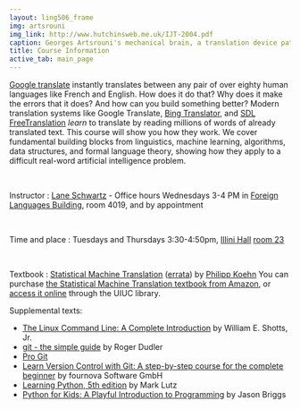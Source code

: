 ```yaml
---
layout: ling506_frame
img: artsrouni
img_link: http://www.hutchinsweb.me.uk/IJT-2004.pdf
caption: Georges Artsrouni's mechanical brain, a translation device patented in 1933 in France.
title: Course Information
active_tab: main_page 
---
```


[Google translate](http://translate.google.com/) instantly
translates between any pair of over eighty human languages 
like French and English. How does it do that? Why does it 
make the errors that it does? And how can you build something 
better? Modern translation systems like Google Translate, 
[Bing Translator](http://www.microsofttranslator.com/),
and [SDL FreeTranslation](http://www.freetranslation.com/)
*learn* to translate by reading millions of words of already 
translated text. This course will show you how they work. 
We cover fundamental building blocks from linguistics, 
machine learning, algorithms, data structures, and formal 
language theory, showing how they apply to a difficult
real-word artificial intelligence problem.

<br/>

Instructor
: [Lane Schwartz](http://www.linguistics.illinois.edu/people/lanes) - Office hours Wednesdays 3-4 PM in [Foreign Languages Building](https://www.fs.uiuc.edu/ada/0172.html), room 4019, and by appointment

<br/>

Time and place
: Tuesdays and Thursdays 3:30-4:50pm, [Illini Hall](http://ada.fs.illinois.edu/0065.html) [room 23](https://www.cites.illinois.edu/ics/illini_hall.html)

<br/>

Textbook
: [Statistical Machine Translation](http://www.statmt.org/book/) (<a href="http://statmt.org/book/errata.html">errata</a>) 
by <a href="http://homepages.inf.ed.ac.uk/pkoehn/">Philipp Koehn</a> 
You can purchase <a href="http://www.amazon.com/Statistical-Machine-Translation-Philipp-Koehn/dp/0521874157">the Statistical Machine Translation textbook from Amazon</a>, or <a href="http://proquest.safaribooksonline.com.proxy2.library.illinois.edu/9781139637565">access it online</a> through the UIUC library.


Supplemental texts:
<ul>
 <li><a href="http://proquest.safaribooksonline.com.proxy2.library.illinois.edu/book/programming/linux/9781593273897">The Linux Command Line: A Complete Introduction</a> by William E. Shotts, Jr.</li>
 <li><a href="http://rogerdudler.github.io/git-guide">git - the simple guide</a> by Roger Dudler</li>
 <li><a href="http://git-scm.com/book">Pro Git</a></li>
 <li><a href="http://www.git-tower.com/learn/ebook/command-line/introduction">Learn Version Control with Git: A step-by-step course for the complete beginner</a> by fournova Software GmbH</li>
 <li><a href="http://proquest.safaribooksonline.com.proxy2.library.illinois.edu/book/programming/python/9781449355722">Learning Python, 5th edition</a> by Mark Lutz</li>
 <li><a href="http://proquest.safaribooksonline.com.proxy2.library.illinois.edu/book/programming/python/9781457172397">Python for Kids: A Playful Introduction to Programming</a> by Jason Briggs</li>
</ul>

